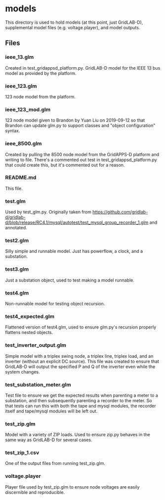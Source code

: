 # models
This directory is used to hold models (at this point, just GridLAB-D),
supplemental model files (e.g. voltage.player), and model outputs.

## Files

### ieee_13.glm
Created in test_gridappsd_platform.py. GridLAB-D model for the IEEE 13
bus model as provided by the platform.

### ieee_123.glm
123 node model from the platform.

### ieee_123_mod.glm
123 node model given to Brandon by Yuan Liu on 2019-09-12 so that
Brandon can update glm.py to support classes and "object configuration"
syntax.

### ieee_8500.glm
Created by pulling the 8500 node model from the GridAPPS-D platform and
writing to file. There's a commented out test in
test_gridappsd_platform.py that could create this, but it's commented 
out for a reason.

### README.md
This file.

### test.glm
Used by test_glm.py. Originally taken from 
https://github.com/gridlab-d/gridlab-d/blob/release/RC4.1/mysql/autotest/test_mysql_group_recorder_1.glm
and annotated. 

### test2.glm
Silly simple and runnable model. Just has powerflow, a clock, and a 
substation.

### test3.glm
Just a substation object, used to test making a model runnable.

### test4.glm
Non-runnable model for testing object recursion.

### test4_expected.glm
Flattened version of test4.glm, used to ensure glm.py's recursion 
properly flattens nested objects.

### test_inverter_output.glm
Simple model with a triplex swing node, a triplex line, triplex load,
and an inverter (without an explicit DC source). This file was created
to ensure that GridLAB-D will output the specified P and Q of the 
inverter even while the system changes.

### test_substation_meter.glm
Test file to ensure we get the expected results when parenting a
meter to a substation, and then subsequently parenting a recorder to
the meter. So that tests can run this with both the tape and mysql
modules, the recorder itself and tape/mysql modules will be left 
out.

### test_zip.glm
Model with a variety of ZIP loads. Used to ensure zip.py behaves in the
same way as GridLAB-D for several cases. 

### test_zip_1.csv
One of the output files from running test_zip.glm. 

### voltage.player
Player file used by test_zip.glm to ensure node voltages are easily
discernible and reproducible.
